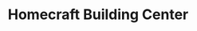 ---
title: "Homecraft Building Center"
url: /pittsburgh/homecraft-building-center/
shop: Eisenwaren
---